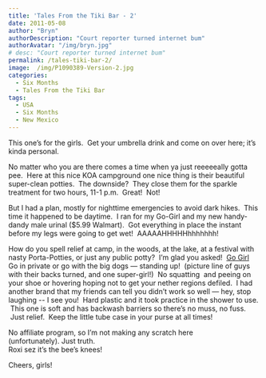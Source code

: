 ```yaml
---
title: 'Tales From the Tiki Bar - 2'
date: 2011-05-08
author: "Bryn"
authorDescription: "Court reporter turned internet bum"
authorAvatar: "/img/bryn.jpg"
# desc: "Court reporter turned internet bum"
permalink: /tales-tiki-bar-2/
image:  /img/P1090389-Version-2.jpg
categories:
  - Six Months
  - Tales From the Tiki Bar
tags:
  - USA
  - Six Months
  - New Mexico
---
```

This one’s for the girls.  Get your umbrella drink and come on over here; it’s kinda personal.

No matter who you are there comes a time when ya just reeeeeally gotta pee.  Here at this nice KOA campground one nice thing is their beautiful super-clean potties.  The downside?  They close them for the sparkle treatment for two hours, 11-1 p.m.  Great!  Not!

But I had a plan, mostly for nighttime emergencies to avoid dark hikes.  This time it happened to be daytime.  I ran for my Go-Girl and my new handy-dandy male urinal ($5.99 Walmart).  Got everything in place the instant before my legs were going to get wet!  AAAAAHHHHHhhhhhhh!

How do you spell relief at camp, in the woods, at the lake, at a festival with nasty Porta-Potties, or just any public potty?  I’m glad you asked!  [Go Girl](https://go-girl.com) Go in private or go with the big dogs &#8212; standing up!  (picture line of guys with their backs turned, and one super-girl!)  No squatting  and peeing on your shoe or hovering hoping not to get your nether regions defiled.  I had another brand that my friends can tell you didn’t work so well &#8212; hey, stop laughing -- I see you!  Hard plastic and it took practice in the shower to use.  This one is soft and has backwash barriers so there’s no muss, no fuss.  Just relief.  Keep the little tube case in your purse at all times!

No affiliate program, so I’m not making any scratch here (unfortunately). Just truth.  
Roxi sez it’s the bee’s knees!

Cheers, girls!
